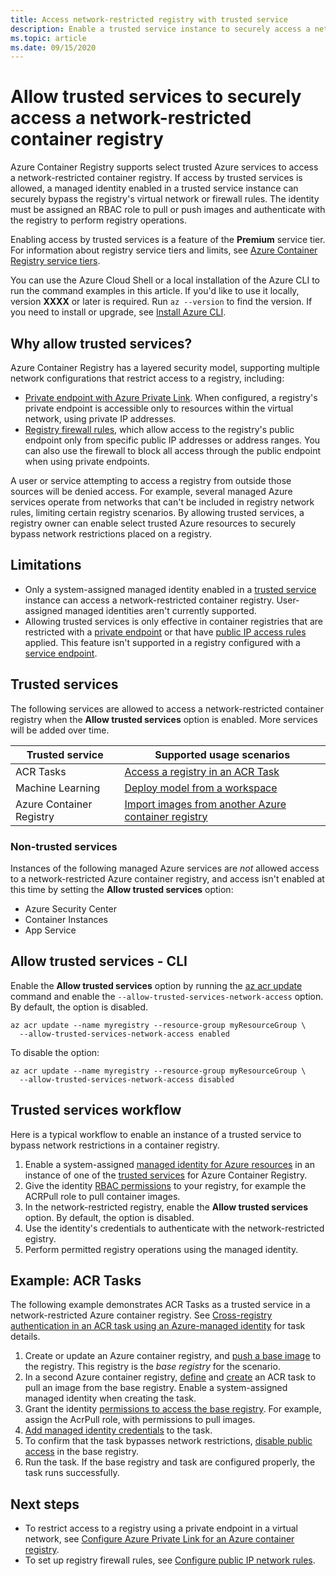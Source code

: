 ```yaml
---
title: Access network-restricted registry with trusted service
description: Enable a trusted service instance to securely access a network-restricted container registry using a system-assigned managed identity 
ms.topic: article
ms.date: 09/15/2020
---
```


# Allow trusted services to securely access a network-restricted container registry

Azure Container Registry supports select trusted Azure services to access a network-restricted container registry. If access by trusted services is allowed, a managed identity enabled in a trusted service instance can securely bypass the registry's virtual network or firewall rules. The identity must be assigned an RBAC role to pull or push images and authenticate with the registry to perform registry operations.

Enabling access by trusted services is a feature of the **Premium** service tier. For information about registry service tiers and limits, see [Azure Container Registry service tiers](container-registry-skus.md).

You can use the Azure Cloud Shell or a local installation of the Azure CLI to run the command examples in this article. If you'd like to use it locally, version **XXXX** or later is required. Run `az --version` to find the version. If you need to install or upgrade, see [Install Azure CLI](/cli/azure/install-azure-cli).

## Why allow trusted services?

Azure Container Registry has a layered security model, supporting multiple network configurations that restrict access to a registry, including:

* [Private endpoint with Azure Private Link](container-registry-private-link.md). When configured, a registry's private endpoint is accessible only to resources within the virtual network, using private IP addresses.  
* [Registry firewall rules](container-registry-access-selected-networks.md), which allow access to the registry's public endpoint only from specific public IP addresses or address ranges. You can also use the firewall to block all access through the public endpoint when using private endpoints.

A user or service attempting to access a registry from outside those sources will be denied access. For example, several managed Azure services operate from networks that can't be included in registry network rules, limiting certain registry scenarios. By allowing trusted services, a registry owner can enable select trusted Azure resources to securely bypass network restrictions placed on a registry. 

## Limitations

* Only a system-assigned managed identity enabled in a [trusted service](#trusted-services) instance can access a network-restricted container registry. User-assigned managed identities aren't currently supported.
* Allowing trusted services is only effective in container registries that are restricted with a [private endpoint](container-registry-private-link.md) or that have [public IP access rules](container-registry-access-selected-networks.md) applied. This feature isn't supported in a registry configured with a [service endpoint](container-registry-vnet.md).

## Trusted services

The following services are allowed to access a network-restricted container registry when the **Allow trusted services** option is enabled. More services will be added over time.


|Trusted service  |Supported usage scenarios  |
|---------|---------|
|ACR Tasks     | [Access a registry in an ACR Task](container-registry-tasks-cross-registry-authentication.md)       |
|Machine Learning | [Deploy model from a workspace]() | [Deploy](../machine-learning/how-to-deploy-custom-docker-image/.md) or [train](../machine-learning/how-to-train-with-custom-image.md) a model in a Machine Learning workspace using a custom Docker container image |
|Azure Container Registry | [Import images from another Azure container registry](container-registry-import-images.md#import-from-another-azure-container-registry) | 


### Non-trusted services

Instances of the following managed Azure services are *not* allowed access to a network-restricted Azure container registry, and access isn't enabled at this time by setting the **Allow trusted services** option:

* Azure Security Center
* Container Instances
* App Service

## Allow trusted services - CLI

Enable the **Allow trusted services** option by running the [az acr update](/cli/azure/acr#az-acr-update) command and enable the `--allow-trusted-services-network-access` option. By default, the option is disabled. 

```azurecli
az acr update --name myregistry --resource-group myResourceGroup \
  --allow-trusted-services-network-access enabled
```

To disable the option:

```azurecli
az acr update --name myregistry --resource-group myResourceGroup \
  --allow-trusted-services-network-access disabled
```

## Trusted services workflow

Here is a typical workflow to enable an instance of a trusted service to bypass network restrictions in a container registry.

1. Enable a system-assigned [managed identity for Azure resources](../active-directory/managed-identities-azure-resources/overview.md) in an instance of one of the [trusted services](#trusted-services) for Azure Container Registry.
1. Give the identity [RBAC permissions](container-registry-roles.md) to your registry, for example the ACRPull role to pull container images.
1. In the network-restricted registry, enable the **Allow trusted services** option. By default, the option is disabled.
1. Use the identity's credentials to authenticate with the network-restricted egistry. 
1. Perform permitted registry operations using the managed identity.

## Example: ACR Tasks

The following example demonstrates ACR Tasks as a trusted service in a network-restricted Azure container registry. See [Cross-registry authentication in an ACR task using an Azure-managed identity](container-registry-tasks-cross-registry-authentication.md) for task details.

1. Create or update an Azure container registry, and [push a base image](container-registry-tasks-cross-registry-authentication.md#prepare-base-registry) to the registry. This registry is the *base registry* for the scenario.
1. In a second Azure container registry, [define](container-registry-tasks-cross-registry-authentication.md#define-task-steps-in-yaml-file) and [create](container-registry-tasks-cross-registry-authentication.md#option-2-create-task-with-system-assigned-identity) an ACR task to pull an image from the base registry. Enable a system-assigned managed identity when creating the task.
1. Grant the identity [permissions to access the base registry](container-registry-tasks-authentication-managed-identity.md#3-grant-the-identity-permissions-to-access-other-azure-resources). For example, assign the AcrPull role, with permissions to pull images.
1. [Add managed identity credentials](container-registry-tasks-authentication-managed-identity.md#4-optional-add-credentials-to-the-task) to the task.
1. To confirm that the task bypasses network restrictions, [disable public access](container-registry-access-selected-networks.md#disable-public-network-access) in the base registry.
1. Run the task. If the base registry and task are configured properly, the task runs successfully.

## Next steps

* To restrict access to a registry using a private endpoint in a virtual network, see [Configure Azure Private Link for an Azure container registry](container-registry-private-link.md).
* To set up registry firewall rules, see [Configure public IP network rules](container-registry-access-selected-networks.md).
